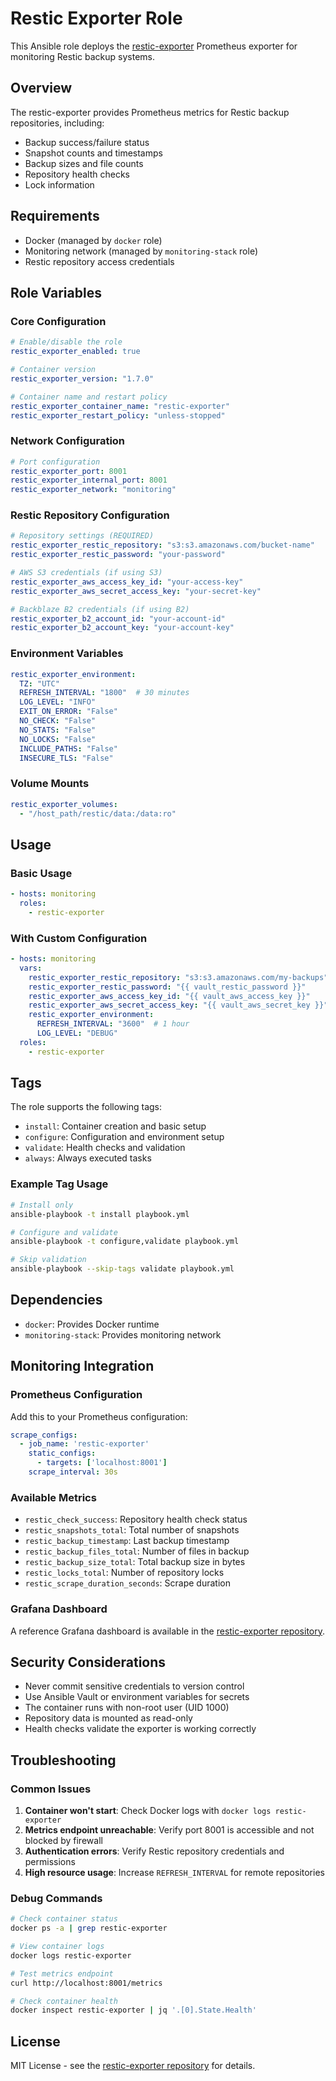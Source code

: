 # Restic Exporter Role

This Ansible role deploys the [restic-exporter](https://github.com/ngosang/restic-exporter) Prometheus exporter for monitoring Restic backup systems.

## Overview

The restic-exporter provides Prometheus metrics for Restic backup repositories, including:
- Backup success/failure status
- Snapshot counts and timestamps
- Backup sizes and file counts
- Repository health checks
- Lock information

## Requirements

- Docker (managed by `docker` role)
- Monitoring network (managed by `monitoring-stack` role)
- Restic repository access credentials

## Role Variables

### Core Configuration

```yaml
# Enable/disable the role
restic_exporter_enabled: true

# Container version
restic_exporter_version: "1.7.0"

# Container name and restart policy
restic_exporter_container_name: "restic-exporter"
restic_exporter_restart_policy: "unless-stopped"
```

### Network Configuration

```yaml
# Port configuration
restic_exporter_port: 8001
restic_exporter_internal_port: 8001
restic_exporter_network: "monitoring"
```

### Restic Repository Configuration

```yaml
# Repository settings (REQUIRED)
restic_exporter_restic_repository: "s3:s3.amazonaws.com/bucket-name"
restic_exporter_restic_password: "your-password"

# AWS S3 credentials (if using S3)
restic_exporter_aws_access_key_id: "your-access-key"
restic_exporter_aws_secret_access_key: "your-secret-key"

# Backblaze B2 credentials (if using B2)
restic_exporter_b2_account_id: "your-account-id"
restic_exporter_b2_account_key: "your-account-key"
```

### Environment Variables

```yaml
restic_exporter_environment:
  TZ: "UTC"
  REFRESH_INTERVAL: "1800"  # 30 minutes
  LOG_LEVEL: "INFO"
  EXIT_ON_ERROR: "False"
  NO_CHECK: "False"
  NO_STATS: "False"
  NO_LOCKS: "False"
  INCLUDE_PATHS: "False"
  INSECURE_TLS: "False"
```

### Volume Mounts

```yaml
restic_exporter_volumes:
  - "/host_path/restic/data:/data:ro"
```

## Usage

### Basic Usage

```yaml
- hosts: monitoring
  roles:
    - restic-exporter
```

### With Custom Configuration

```yaml
- hosts: monitoring
  vars:
    restic_exporter_restic_repository: "s3:s3.amazonaws.com/my-backups"
    restic_exporter_restic_password: "{{ vault_restic_password }}"
    restic_exporter_aws_access_key_id: "{{ vault_aws_access_key }}"
    restic_exporter_aws_secret_access_key: "{{ vault_aws_secret_key }}"
    restic_exporter_environment:
      REFRESH_INTERVAL: "3600"  # 1 hour
      LOG_LEVEL: "DEBUG"
  roles:
    - restic-exporter
```

## Tags

The role supports the following tags:

- `install`: Container creation and basic setup
- `configure`: Configuration and environment setup
- `validate`: Health checks and validation
- `always`: Always executed tasks

### Example Tag Usage

```bash
# Install only
ansible-playbook -t install playbook.yml

# Configure and validate
ansible-playbook -t configure,validate playbook.yml

# Skip validation
ansible-playbook --skip-tags validate playbook.yml
```

## Dependencies

- `docker`: Provides Docker runtime
- `monitoring-stack`: Provides monitoring network

## Monitoring Integration

### Prometheus Configuration

Add this to your Prometheus configuration:

```yaml
scrape_configs:
  - job_name: 'restic-exporter'
    static_configs:
      - targets: ['localhost:8001']
    scrape_interval: 30s
```

### Available Metrics

- `restic_check_success`: Repository health check status
- `restic_snapshots_total`: Total number of snapshots
- `restic_backup_timestamp`: Last backup timestamp
- `restic_backup_files_total`: Number of files in backup
- `restic_backup_size_total`: Total backup size in bytes
- `restic_locks_total`: Number of repository locks
- `restic_scrape_duration_seconds`: Scrape duration

### Grafana Dashboard

A reference Grafana dashboard is available in the [restic-exporter repository](https://github.com/ngosang/restic-exporter/tree/main/grafana).

## Security Considerations

- Never commit sensitive credentials to version control
- Use Ansible Vault or environment variables for secrets
- The container runs with non-root user (UID 1000)
- Repository data is mounted as read-only
- Health checks validate the exporter is working correctly

## Troubleshooting

### Common Issues

1. **Container won't start**: Check Docker logs with `docker logs restic-exporter`
2. **Metrics endpoint unreachable**: Verify port 8001 is accessible and not blocked by firewall
3. **Authentication errors**: Verify Restic repository credentials and permissions
4. **High resource usage**: Increase `REFRESH_INTERVAL` for remote repositories

### Debug Commands

```bash
# Check container status
docker ps -a | grep restic-exporter

# View container logs
docker logs restic-exporter

# Test metrics endpoint
curl http://localhost:8001/metrics

# Check container health
docker inspect restic-exporter | jq '.[0].State.Health'
```

## License

MIT License - see the [restic-exporter repository](https://github.com/ngosang/restic-exporter) for details.
